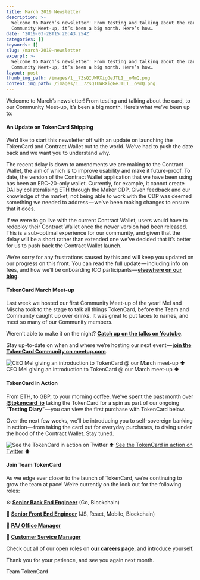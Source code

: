 ```yaml
---
title: March 2019 Newsletter
description: >-
  Welcome to March’s newsletter! From testing and talking about the card, to our
  Community Meet-up, it’s been a big month. Here’s how…
date: '2019-03-28T15:20:43.254Z'
categories: []
keywords: []
slug: /march-2019-newsletter
excerpt: >-
  Welcome to March’s newsletter! From testing and talking about the card, to our
  Community Meet-up, it’s been a big month. Here’s how…
layout: post
thumb_img_path: /images/1__7ZsQIUWRXigGeJTL1__oMmQ.png
content_img_path: /images/1__7ZsQIUWRXigGeJTL1__oMmQ.png
---
```


Welcome to March’s newsletter! From testing and talking about the card, to our Community Meet-up, it’s been a big month. Here’s what we’ve been up to:

#### An Update on TokenCard Shipping

We’d like to start this newsletter off with an update on launching the TokenCard and Contract Wallet out to the world. We’ve had to push the date back and we want you to understand why.

The recent delay is down to amendments we are making to the Contract Wallet, the aim of which is to improve usability and make it future-proof. To date, the version of the Contract Wallet application that we have been using has been an ERC-20-only wallet. Currently, for example, it cannot create DAI by collateralising ETH through the Maker CDP. Given feedback and our knowledge of the market, not being able to work with the CDP was deemed something we needed to address — we’ve been making changes to ensure that it does.

If we were to go live with the current Contract Wallet, users would have to redeploy their Contract Wallet once the newer version had been released. This is a sub-optimal experience for our community, and given that the delay will be a short rather than extended one we’ve decided that it’s better for us to push back the Contract Wallet launch.

We’re sorry for any frustrations caused by this and will keep you updated on our progress on this front. You can read the full update — including info on fees, and how we’ll be onboarding ICO participants — [**elsewhere on our blog**](https://medium.com/tokencard/tokencard-update-timings-fees-shipping-43317db5612b).

#### TokenCard March Meet-up

Last week we hosted our first Community Meet-up of the year! Mel and Mischa took to the stage to talk all things TokenCard, before the Team and Community caught up over drinks. It was great to put faces to names, and meet so many of our Community members.

Weren’t able to make it on the night? [**Catch up on the talks on Youtube**](https://www.youtube.com/watch?v=BkAvpqrb3b0&list=PLimDUDoPGQcmvLfCd5bTjloQuDXvP9uei).

Stay up-to-date on when and where we’re hosting our next event — [**join the TokenCard Community on meetup.com**](https://meetup.com/TokenCard-Meets/).

![CEO Mel giving an introduction to TokenCard @ our March meet-up ⬆️](/images/1__Q8uIUoXfarK3ARLGWg7YtQ.jpeg)
CEO Mel giving an introduction to TokenCard @ our March meet-up ⬆️

#### TokenCard in Action

From ETH, to GBP, to your morning coffee. We’ve spent the past month over [**@tokencard\_io**](https://twitter.com/tokencard_io) taking the TokenCard for a spin as part of our ongoing “**Testing Diary**” — you can view the first purchase with TokenCard below.

Over the next few weeks, we’ll be introducing you to self-sovereign banking in action — from taking the card out for everyday purchases, to diving under the hood of the Contract Wallet. Stay tuned.

![[See the TokenCard in action on Twitter](https://twitter.com/tokencard_io/status/1102603663992909830) ⬆️](/images/1__4rUiA0PlWqcutvZ64BHrKQ.png)
[See the TokenCard in action on Twitter](https://twitter.com/tokencard_io/status/1102603663992909830) ⬆️

#### Join Team TokenCard

As we edge ever closer to the launch of TokenCard, we’re continuing to grow the team at pace! We’re currently on the look out for the following roles:

⚙ ️[**Senior Back End Engineer**](https://tokencard.workable.com/j/06EDF40089?viewed=true) (Go, Blockchain)

📱 [**Senior Front End Engineer**](https://tokencard.workable.com/j/24FDC8F978?viewed=true) (JS, React, Mobile, Blockchain)

🏡 [**PA/ Office Manager**](https://tokencard.workable.com/j/278EC03BC6?viewed=true%5C)

💬 [**Customer Service Manager**](https://tokencard.workable.com/j/6766AECC1F?viewed=true)

Check out all of our open roles on [**our careers page**](https://tokencard.workable.com/), and introduce yourself.

Thank you for your patience, and see you again next month.

Team TokenCard